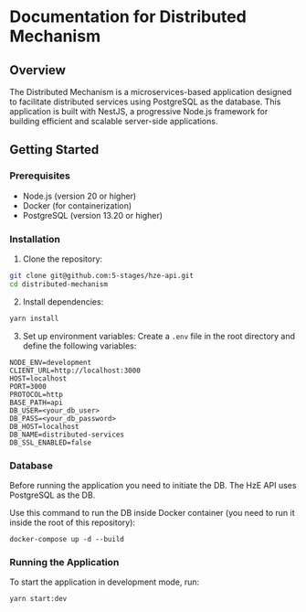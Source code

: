 # Documentation for Distributed Mechanism

## Overview
The Distributed Mechanism is a microservices-based application designed to facilitate distributed services using PostgreSQL as the database. This application is built with NestJS, a progressive Node.js framework for building efficient and scalable server-side applications.

## Getting Started

### Prerequisites
- Node.js (version 20 or higher)
- Docker (for containerization)
- PostgreSQL (version 13.20 or higher)

### Installation
1. Clone the repository:
```bash
git clone git@github.com:5-stages/hze-api.git
cd distributed-mechanism
```

2. Install dependencies:
```bash
yarn install
```
3. Set up environment variables:
Create a `.env` file in the root directory and define the following variables:
```
NODE_ENV=development
CLIENT_URL=http://localhost:3000
HOST=localhost
PORT=3000
PROTOCOL=http
BASE_PATH=api
DB_USER=<your_db_user>
DB_PASS=<your_db_password>
DB_HOST=localhost
DB_NAME=distributed-services
DB_SSL_ENABLED=false
```

### Database
Before running the application you need to initiate the DB. The HzE API uses PostgreSQL as the DB.

Use this command to run the DB inside Docker container (you need to run it inside the root of this repository):

```
docker-compose up -d --build
```


### Running the Application
To start the application in development mode, run:

```bash
yarn start:dev
```
